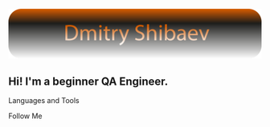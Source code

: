 ![Header](https://github.com/dimrid/dimrid/blob/master/Assets/logoHeader.png)

## Hi! I'm a beginner QA Engineer.

Languages and Tools

Follow Me